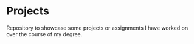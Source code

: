 # Projects

Repository to showcase some projects or assignments I have worked on over the course of my degree. 

